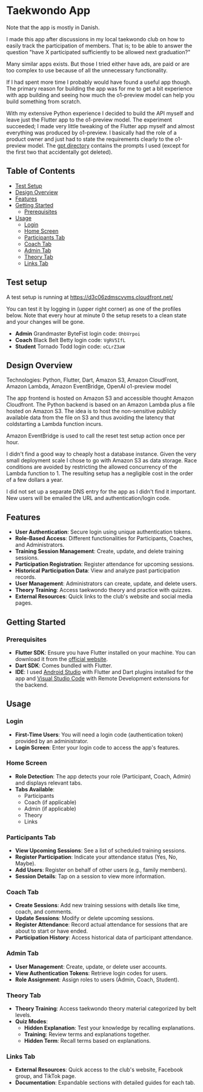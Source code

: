 # Taekwondo App

Note that the app is mostly in Danish.

I made this app after discussions in my local taekwondo club on how to easily track the participation of members. That is; to be able to answer the question "have X participated sufficiently to be allowed next graduation?"

Many similar apps exists. But those I tried either have ads, are paid or are too complex to use because of all the unnecessary functionality.

If I had spent more time I probably would have found a useful app though. The primary reason for building the app was for me to get a bit experience with app building and seeing how much the o1-preview model can help you build something from scratch.

With my extensive Python experience I decided to build the API myself and leave just the Flutter app to the o1-preview model. The experiment succeeded; I made very little tweaking of the Flutter app myself and almost everything was produced by o1-preview. I basically had the role of a product owner and just had to state the requirements clearly to the o1-preview model. The [gpt directory](./gpt) contains the prompts I used (except for the first two that accidentally got deleted).


## Table of Contents

- [Test Setup](#test-setup)
- [Design Overview](#design-overview)
- [Features](#features)
- [Getting Started](#getting-started)
  - [Prerequisites](#prerequisites)
- [Usage](#usage)
  - [Login](#login)
  - [Home Screen](#home-screen)
  - [Participants Tab](#participants-tab)
  - [Coach Tab](#coach-tab)
  - [Admin Tab](#admin-tab)
  - [Theory Tab](#theory-tab)
  - [Links Tab](#links-tab)

## Test setup

A test setup is running at https://d3c06zdmscvvms.cloudfront.net/

You can test it by logging in (upper right corner) as one of the profiles below. Note that every hour at minute 0 the setup resets to a clean state and your changes will be gone.

* **Admin** Grandmaster ByteFist login code: `OhbVrpoi`
* **Coach** Black Belt Betty login code: `VgRV5IfL`
* **Student** Tornado Todd login code: `oCLrZ3aW`

## Design Overview

Technologies: Python, Flutter, Dart, Amazon S3, Amazon CloudFront, Amazon Lambda, Amazon EventBridge, OpenAI o1-preview model

The app frontend is hosted on Amazon S3 and accessible thought Amazon Cloudfront.
The Python backend is based on an Amazon Lambda plus a file hosted on Amazon S3.
The idea is to host the non-sensitive publicly available data from the file on S3 and thus avoiding the latency that coldstarting a Lambda function incurs.

Amazon EventBridge is used to call the reset test setup action once per hour.

I didn't find a good way to cheaply host a database instance. Given the very small deployment scale I chose to go with Amazon S3 as data storage. Race conditions are avoided by restricting the allowed concurrency of the Lambda function to 1. The resulting setup has a negligible cost in the order of a few dollars a year.

I did not set up a separate DNS entry for the app as I didn't find it important. New users will be emailed the URL and authentication/login code.

## Features

- **User Authentication**: Secure login using unique authentication tokens.
- **Role-Based Access**: Different functionalities for Participants, Coaches, and Administrators.
- **Training Session Management**: Create, update, and delete training sessions.
- **Participation Registration**: Register attendance for upcoming sessions.
- **Historical Participation Data**: View and analyze past participation records.
- **User Management**: Administrators can create, update, and delete users.
- **Theory Training**: Access taekwondo theory and practice with quizzes.
- **External Resources**: Quick links to the club's website and social media pages.

## Getting Started

### Prerequisites

- **Flutter SDK**: Ensure you have Flutter installed on your machine. You can download it from the [official website](https://flutter.dev/docs/get-started/install).
- **Dart SDK**: Comes bundled with Flutter.
- **IDE**: I used [Android Studio](https://developer.android.com/studio) with Flutter and Dart plugins installed for the app and [Visual Studio Code](https://code.visualstudio.com/) with Remote Development extensions for the backend.

## Usage

### Login

- **First-Time Users**: You will need a login code (authentication token) provided by an administrator.
- **Login Screen**: Enter your login code to access the app's features.

### Home Screen

- **Role Detection**: The app detects your role (Participant, Coach, Admin) and displays relevant tabs.
- **Tabs Available**:
  - Participants
  - Coach (if applicable)
  - Admin (if applicable)
  - Theory
  - Links

### Participants Tab

- **View Upcoming Sessions**: See a list of scheduled training sessions.
- **Register Participation**: Indicate your attendance status (Yes, No, Maybe).
- **Add Users**: Register on behalf of other users (e.g., family members).
- **Session Details**: Tap on a session to view more information.

### Coach Tab

- **Create Sessions**: Add new training sessions with details like time, coach, and comments.
- **Update Sessions**: Modify or delete upcoming sessions.
- **Register Attendance**: Record actual attendance for sessions that are about to start or have ended.
- **Participation History**: Access historical data of participant attendance.

### Admin Tab

- **User Management**: Create, update, or delete user accounts.
- **View Authentication Tokens**: Retrieve login codes for users.
- **Role Assignment**: Assign roles to users (Admin, Coach, Student).

### Theory Tab

- **Theory Training**: Access taekwondo theory material categorized by belt levels.
- **Quiz Modes**:
  - **Hidden Explanation**: Test your knowledge by recalling explanations.
  - **Training**: Review terms and explanations together.
  - **Hidden Term**: Recall terms based on explanations.

### Links Tab

- **External Resources**: Quick access to the club's website, Facebook group, and TikTok page.
- **Documentation**: Expandable sections with detailed guides for each tab.
